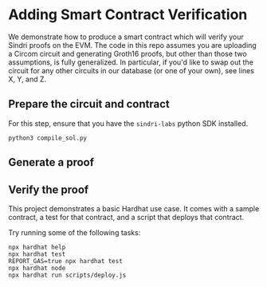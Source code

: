 # Adding Smart Contract Verification

We demonstrate how to produce a smart contract which will verify your Sindri proofs on the EVM.  The code in this repo assumes you are uploading a Circom circuit and generating Groth16 proofs, but other than those two assumptions, is fully generalized.  In particular, if you'd like to swap out the circuit for any other circuits in our database (or one of your own), see lines X, Y, and Z.

## Prepare the circuit and contract

For this step, ensure that you have the `sindri-labs` python SDK installed.

```
python3 compile_sol.py
```

## Generate a proof


## Verify the proof




This project demonstrates a basic Hardhat use case. It comes with a sample contract, a test for that contract, and a script that deploys that contract.

Try running some of the following tasks:

```shell
npx hardhat help
npx hardhat test
REPORT_GAS=true npx hardhat test
npx hardhat node
npx hardhat run scripts/deploy.js
```
